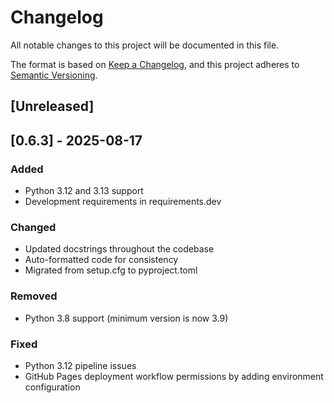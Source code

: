 # Changelog

All notable changes to this project will be documented in this file.

The format is based on
[Keep a Changelog](https://keepachangelog.com/en/1.1.0/), and this project
adheres to [Semantic Versioning](https://semver.org/).

## [Unreleased]

## [0.6.3] - 2025-08-17

### Added

- Python 3.12 and 3.13 support
- Development requirements in requirements.dev

### Changed

- Updated docstrings throughout the codebase
- Auto-formatted code for consistency
- Migrated from setup.cfg to pyproject.toml

### Removed

- Python 3.8 support (minimum version is now 3.9)

### Fixed

- Python 3.12 pipeline issues
- GitHub Pages deployment workflow permissions by adding environment
  configuration
